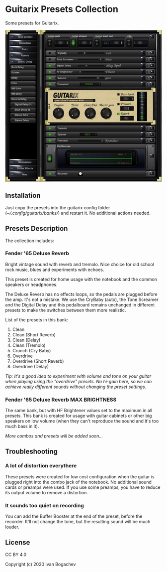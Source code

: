 # Guitarix Presets Collection

Some presets for Guitarix.

![Guitarix Screenshot](/guitarix-screenshot.jpg)



## Installation

Just copy the presets into the guitarix config folder (*~/.config/guitarix/banks/*) and restart it. No additional actions needed.



## Presets Description

The collection includes:



### Fender '65 Deluxe Reverb

Bright vintage sound with reverb and tremolo. Nice choice for old school rock music, blues and experiments with echoes.

This preset is created for home usage with the notebook and the common speakers or headphones.

The Deluxe Reverb has no effects loops, so the pedals are plugged before the amp. It's not a mistake. We use the CryBaby (auto), the Tone Screamer and the Digital Delay and this pedalboard remains unchanged in different presets to make the switches between them more realistic.

List of the presets in this bank:

1. Clean
2. Clean (Short Reverb)
3. Clean (Delay)
4. Clean (Tremolo)
5. Crunch (Cry Baby)
6. Overdrive
7. Overdrive (Short Reverb)
8. Overdrive (Delay)

*Tip: It's a good idea to experiment with volume and tone on your guitar when playing using the "overdrive" presets. No hi-gain here, so we can achieve really different sounds without changing the preset settings.*


### Fender '65 Deluxe Reverb MAX BRIGHTNESS

The same bank, but with HF Brightener values set to the maximum in all presets. This bank is created for usage with guitar cabinets or other big speakers on low volume (when they can't reproduce the sound and it's too much bass in it).



*More combos and presets will be added soon...*



## Troubleshooting

### A lot of distortion everythere

These presets were created for low cost configuration when the guitar is plugged right into the combo jack of the notebook. No additional sound cards or preamps were used. If you use some preamps, you have to reduce its output volume to remove a distortion.

### It sounds too quiet on recording

You can add the Buffer Booster at the end of the preset, before the recorder. It'll not change the tone, but the resulting sound will be much louder. 



## License

CC BY 4.0

Copyright (c) 2020 Ivan Bogachev

